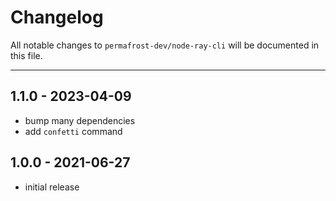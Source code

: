 # Changelog

All notable changes to `permafrost-dev/node-ray-cli` will be documented in this file.

---

## 1.1.0 - 2023-04-09

- bump many dependencies
- add `confetti` command

## 1.0.0 - 2021-06-27

- initial release
